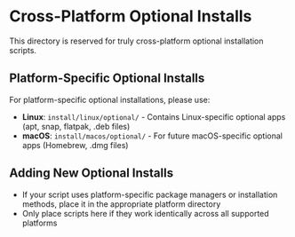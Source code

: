 # Cross-Platform Optional Installs

This directory is reserved for truly cross-platform optional installation scripts.

## Platform-Specific Optional Installs

For platform-specific optional installations, please use:

- **Linux**: `install/linux/optional/` - Contains Linux-specific optional apps (apt, snap, flatpak, .deb files)
- **macOS**: `install/macos/optional/` - For future macOS-specific optional apps (Homebrew, .dmg files)

## Adding New Optional Installs

- If your script uses platform-specific package managers or installation methods, place it in the appropriate platform directory
- Only place scripts here if they work identically across all supported platforms 
